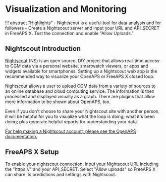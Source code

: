 # Visualization and Monitoring
!!! abstract "Highlights"
    - Nightscout is a useful tool for data analysis and for followers
    - Create a Nightscout server and input your URL and API_SECRET in FreeAPS X. Test the connection and enable "Allow Uploads."

## Nightscout Introduction

[Nightscout](http://nightscout.info) (NS) is an open source, DIY project that allows real-time access to CGM data via a personal website, smartwatch viewers, or apps and widgets available for smartphones. Setting up a Nightscout web app is the recommended way to visualize your OpenAPS or FreeAPS X closed loop. 

Nightscout allows a user to upload CGM data from a variety of sources to an online database and cloud computing service. The information is then processed and displayed visually as a graph. There are plugins that allow more information to be shown about OpenAPS, too. 

Even if you don't choose to share your Nightscout site
with another person, it will be helpful for you to visualize what the loop is doing; what it's been doing; plus generate helpful reports for understanding your data.

[For help making a Nightscout account, please see the OpenAPS documentation.](https://openaps.readthedocs.io/en/latest/docs/While%20You%20Wait%20For%20Gear/nightscout-setup.html)

## FreeAPS X Setup
To enable your nightscout connection, input your Nightscout URL including the "https://" and your API_SECRET. Select "Allow uploads" so FreeAPS X can share its predictions and settings with Nightscout. 